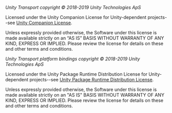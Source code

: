 *Unity Transport copyright © 2018-2019 Unity Technologies ApS*

Licensed under the Unity Companion License for Unity-dependent projects--see [Unity Companion License](http://www.unity3d.com/legal/licenses/Unity_Companion_License). 

Unless expressly provided otherwise, the Software under this license is made available strictly on an “AS IS” BASIS WITHOUT WARRANTY OF ANY KIND, EXPRESS OR IMPLIED. Please review the license for details on these and other terms and conditions.

*Unity Transport platform bindings copyright © 2018-2019 Unity Technologies ApS*

Licensed under the Unity Package Runtime Distribution License for Unity-dependent projects--see [Unity Package Runtime Distribution License](https://unity3d.com/legal/licenses/Unity_Package_Runtime_Distribution_License).

Unless expressly provided otherwise, the Software under this license is made available strictly on an "AS IS" BASIS WITHOUT WARRANTY OF ANY KIND, EXPRESS OR IMPLIED. Please review the license for details on these and other terms and conditions.
